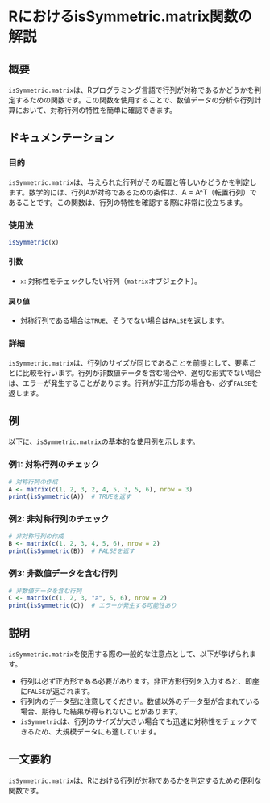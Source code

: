 <!--
Meta Description: # RにおけるisSymmetric.matrix関数の解説 ## 概要 `isSymmetric.matrix`は、Rプログラミング言語で行列が対称であるかどうかを判定するための関数です。この関数を使用することで、数値データの分析や行列計算において、対称行列の特性を簡単に確認できます。 ## ドキ...
Meta Keywords: issymmetric, matrix, false, nrow, print
-->

# RにおけるisSymmetric.matrix関数の解説

## 概要
`isSymmetric.matrix`は、Rプログラミング言語で行列が対称であるかどうかを判定するための関数です。この関数を使用することで、数値データの分析や行列計算において、対称行列の特性を簡単に確認できます。

## ドキュメンテーション
### 目的
`isSymmetric.matrix`は、与えられた行列がその転置と等しいかどうかを判定します。数学的には、行列Aが対称であるための条件は、A = A^T（転置行列）であることです。この関数は、行列の特性を確認する際に非常に役立ちます。

### 使用法
```R
isSymmetric(x)
```

#### 引数
- `x`: 対称性をチェックしたい行列（`matrix`オブジェクト）。

#### 戻り値
- 対称行列である場合は`TRUE`、そうでない場合は`FALSE`を返します。

### 詳細
`isSymmetric.matrix`は、行列のサイズが同じであることを前提として、要素ごとに比較を行います。行列が非数値データを含む場合や、適切な形式でない場合は、エラーが発生することがあります。行列が非正方形の場合も、必ず`FALSE`を返します。

## 例
以下に、`isSymmetric.matrix`の基本的な使用例を示します。

### 例1: 対称行列のチェック
```R
# 対称行列の作成
A <- matrix(c(1, 2, 3, 2, 4, 5, 3, 5, 6), nrow = 3)
print(isSymmetric(A))  # TRUEを返す
```

### 例2: 非対称行列のチェック
```R
# 非対称行列の作成
B <- matrix(c(1, 2, 3, 4, 5, 6), nrow = 2)
print(isSymmetric(B))  # FALSEを返す
```

### 例3: 非数値データを含む行列
```R
# 非数値データを含む行列
C <- matrix(c(1, 2, 3, "a", 5, 6), nrow = 2)
print(isSymmetric(C))  # エラーが発生する可能性あり
```

## 説明
`isSymmetric.matrix`を使用する際の一般的な注意点として、以下が挙げられます。

- 行列は必ず正方形である必要があります。非正方形行列を入力すると、即座に`FALSE`が返されます。
- 行列内のデータ型に注意してください。数値以外のデータ型が含まれている場合、期待した結果が得られないことがあります。
- `isSymmetric`は、行列のサイズが大きい場合でも迅速に対称性をチェックできるため、大規模データにも適しています。

## 一文要約
`isSymmetric.matrix`は、Rにおける行列が対称であるかを判定するための便利な関数です。